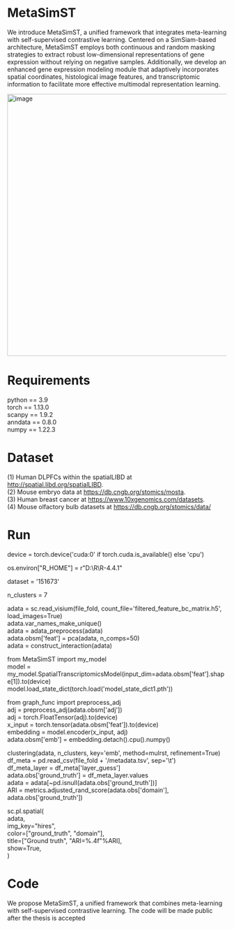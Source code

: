 # MetaSimST
We introduce MetaSimST, a unified framework that integrates meta-learning with self-supervised contrastive learning. Centered on a SimSiam-based architecture, MetaSimST employs both continuous and random masking strategies to extract robust low-dimensional representations of gene expression without relying on negative samples. Additionally, we develop an enhanced gene expression modeling module that adaptively incorporates spatial coordinates, histological image features, and transcriptomic information to facilitate more effective multimodal representation learning.


<img width="800" height="600" alt="image" src="https://github.com/user-attachments/assets/1dc44482-eb4b-4945-ab83-85cf579b39aa" />

# Requirements
python == 3.9  
torch == 1.13.0  
scanpy == 1.9.2  
anndata == 0.8.0  
numpy == 1.22.3

# Dataset
(1) Human DLPFCs within the spatialLIBD at http://spatial.libd.org/spatialLIBD.  
(2) Mouse embryo data at https://db.cngb.org/stomics/mosta.  
(3) Human breast cancer at https://www.10xgenomics.com/datasets.  
(4) Mouse olfactory bulb datasets at https://db.cngb.org/stomics/data/

# Run
device = torch.device('cuda:0' if torch.cuda.is_available() else 'cpu')

os.environ["R_HOME"] = r"D:\R\R-4.4.1"

dataset = '151673'

n_clusters = 7

adata = sc.read_visium(file_fold, count_file='filtered_feature_bc_matrix.h5', load_images=True)  
adata.var_names_make_unique()  
adata = adata_preprocess(adata)  
adata.obsm['feat'] = pca(adata, n_comps=50)  
adata = construct_interaction(adata)  


from MetaSimST import my_model  
model = my_model.SpatialTranscriptomicsModel(input_dim=adata.obsm['feat'].shape[1]).to(device)  
model.load_state_dict(torch.load('model_state_dict1.pth')) 


from graph_func import preprocess_adj  
adj = preprocess_adj(adata.obsm['adj'])  
adj = torch.FloatTensor(adj).to(device)  
x_input = torch.tensor(adata.obsm['feat']).to(device)  
embedding = model.encoder(x_input, adj)  
adata.obsm['emb'] = embedding.detach().cpu().numpy() 


clustering(adata, n_clusters, key='emb', method=mulrst, refinement=True)   
df_meta = pd.read_csv(file_fold + '/metadata.tsv', sep='\t')  
df_meta_layer = df_meta['layer_guess']  
adata.obs['ground_truth'] = df_meta_layer.values  
adata = adata[~pd.isnull(adata.obs['ground_truth'])]  
ARI = metrics.adjusted_rand_score(adata.obs['domain'], adata.obs['ground_truth']) 


sc.pl.spatial(  
    adata,  
    img_key="hires",    
    color=["ground_truth", "domain"],    
    title=["Ground truth", "ARI=%.4f"%ARI],  
    show=True,  
)  

# Code
We propose MetaSimST, a unified framework that combines meta-learning with self-supervised contrastive learning.
The code will be made public after the thesis is accepted
